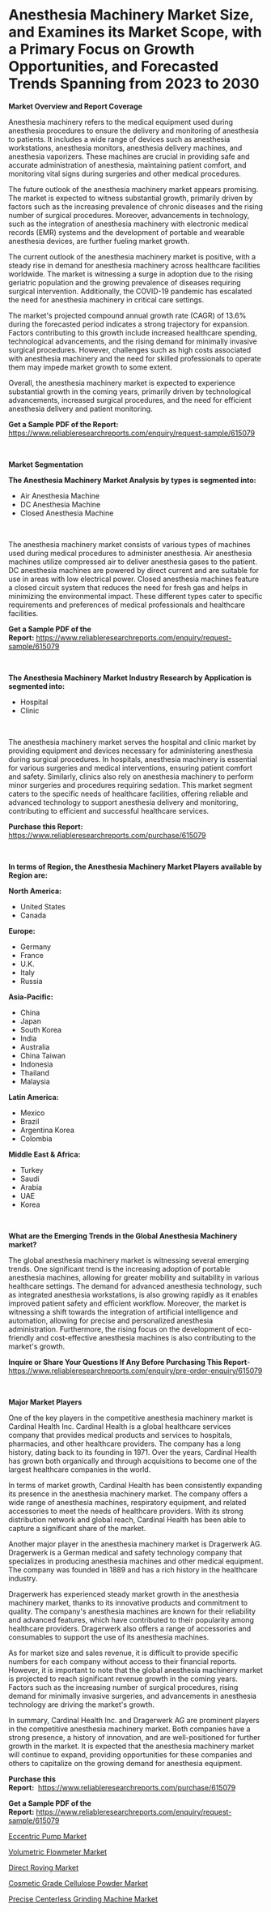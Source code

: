 <p><h1>Anesthesia Machinery Market Size, and Examines its Market Scope, with a Primary Focus on Growth Opportunities, and Forecasted Trends Spanning from 2023 to 2030</h1></p><p><strong>Market Overview and Report Coverage</strong></p>
<p><p>Anesthesia machinery refers to the medical equipment used during anesthesia procedures to ensure the delivery and monitoring of anesthesia to patients. It includes a wide range of devices such as anesthesia workstations, anesthesia monitors, anesthesia delivery machines, and anesthesia vaporizers. These machines are crucial in providing safe and accurate administration of anesthesia, maintaining patient comfort, and monitoring vital signs during surgeries and other medical procedures.</p><p>The future outlook of the anesthesia machinery market appears promising. The market is expected to witness substantial growth, primarily driven by factors such as the increasing prevalence of chronic diseases and the rising number of surgical procedures. Moreover, advancements in technology, such as the integration of anesthesia machinery with electronic medical records (EMR) systems and the development of portable and wearable anesthesia devices, are further fueling market growth.</p><p>The current outlook of the anesthesia machinery market is positive, with a steady rise in demand for anesthesia machinery across healthcare facilities worldwide. The market is witnessing a surge in adoption due to the rising geriatric population and the growing prevalence of diseases requiring surgical intervention. Additionally, the COVID-19 pandemic has escalated the need for anesthesia machinery in critical care settings.</p><p>The market's projected compound annual growth rate (CAGR) of 13.6% during the forecasted period indicates a strong trajectory for expansion. Factors contributing to this growth include increased healthcare spending, technological advancements, and the rising demand for minimally invasive surgical procedures. However, challenges such as high costs associated with anesthesia machinery and the need for skilled professionals to operate them may impede market growth to some extent.</p><p>Overall, the anesthesia machinery market is expected to experience substantial growth in the coming years, primarily driven by technological advancements, increased surgical procedures, and the need for efficient anesthesia delivery and patient monitoring.</p></p>
<p><strong>Get a Sample PDF of the Report:</strong> <a href="https://www.reliableresearchreports.com/enquiry/request-sample/615079">https://www.reliableresearchreports.com/enquiry/request-sample/615079</a></p>
<p>&nbsp;</p>
<p><strong>Market Segmentation</strong></p>
<p><strong>The Anesthesia Machinery Market Analysis by types is segmented into:</strong></p>
<p><ul><li>Air Anesthesia Machine</li><li>DC Anesthesia Machine</li><li>Closed Anesthesia Machine</li></ul></p>
<p>&nbsp;</p>
<p><p>The anesthesia machinery market consists of various types of machines used during medical procedures to administer anesthesia. Air anesthesia machines utilize compressed air to deliver anesthesia gases to the patient. DC anesthesia machines are powered by direct current and are suitable for use in areas with low electrical power. Closed anesthesia machines feature a closed circuit system that reduces the need for fresh gas and helps in minimizing the environmental impact. These different types cater to specific requirements and preferences of medical professionals and healthcare facilities.</p></p>
<p><strong>Get a Sample PDF of the Report:</strong>&nbsp;<a href="https://www.reliableresearchreports.com/enquiry/request-sample/615079">https://www.reliableresearchreports.com/enquiry/request-sample/615079</a></p>
<p>&nbsp;</p>
<p><strong>The Anesthesia Machinery Market Industry Research by Application is segmented into:</strong></p>
<p><ul><li>Hospital</li><li>Clinic</li></ul></p>
<p>&nbsp;</p>
<p><p>The anesthesia machinery market serves the hospital and clinic market by providing equipment and devices necessary for administering anesthesia during surgical procedures. In hospitals, anesthesia machinery is essential for various surgeries and medical interventions, ensuring patient comfort and safety. Similarly, clinics also rely on anesthesia machinery to perform minor surgeries and procedures requiring sedation. This market segment caters to the specific needs of healthcare facilities, offering reliable and advanced technology to support anesthesia delivery and monitoring, contributing to efficient and successful healthcare services.</p></p>
<p><strong>Purchase this Report:</strong>&nbsp; <a href="https://www.reliableresearchreports.com/purchase/615079">https://www.reliableresearchreports.com/purchase/615079</a></p>
<p>&nbsp;</p>
<p><strong>In terms of Region, the Anesthesia Machinery Market Players available by Region are:</strong></p>
<p>
    <p> <strong> North America: </strong>
        <ul>
            <li>United States</li>
            <li>Canada</li>
        </ul>
        </p> 
    <p> <strong> Europe: </strong>
        <ul>
            <li>Germany</li>
            <li>France</li>
            <li>U.K.</li>
            <li>Italy</li>
            <li>Russia</li>
        </ul>
        </p> 
    <p> <strong> Asia-Pacific: </strong>
        <ul>
            <li>China</li>
            <li>Japan</li>
            <li>South Korea</li>
            <li>India</li>
            <li>Australia</li>
            <li>China Taiwan</li>
            <li>Indonesia</li>
            <li>Thailand</li>
            <li>Malaysia</li>
        </ul>
        </p> 
    <p> <strong> Latin America: </strong>
        <ul>
            <li>Mexico</li>
            <li>Brazil</li>
            <li>Argentina Korea</li>
            <li>Colombia</li>
        </ul>
        </p> 
    <p> <strong> Middle East & Africa: </strong>
        <ul>
            <li>Turkey</li>
            <li>Saudi</li>
            <li>Arabia</li>
            <li>UAE</li>
            <li>Korea</li>
        </ul>
    </p>
    </p>
<p>&nbsp;</p>
<p><strong>What are the Emerging Trends in the Global Anesthesia Machinery market?</strong></p>
<p><p>The global anesthesia machinery market is witnessing several emerging trends. One significant trend is the increasing adoption of portable anesthesia machines, allowing for greater mobility and suitability in various healthcare settings. The demand for advanced anesthesia technology, such as integrated anesthesia workstations, is also growing rapidly as it enables improved patient safety and efficient workflow. Moreover, the market is witnessing a shift towards the integration of artificial intelligence and automation, allowing for precise and personalized anesthesia administration. Furthermore, the rising focus on the development of eco-friendly and cost-effective anesthesia machines is also contributing to the market's growth.</p></p>
<p><strong>Inquire or Share Your Questions If Any Before Purchasing This Report</strong>- <a href="https://www.reliableresearchreports.com/enquiry/pre-order-enquiry/615079">https://www.reliableresearchreports.com/enquiry/pre-order-enquiry/615079</a></p>
<p>&nbsp;</p>
<p><strong>Major Market Players</strong></p>
<p><p>One of the key players in the competitive anesthesia machinery market is Cardinal Health Inc. Cardinal Health is a global healthcare services company that provides medical products and services to hospitals, pharmacies, and other healthcare providers. The company has a long history, dating back to its founding in 1971. Over the years, Cardinal Health has grown both organically and through acquisitions to become one of the largest healthcare companies in the world.</p><p>In terms of market growth, Cardinal Health has been consistently expanding its presence in the anesthesia machinery market. The company offers a wide range of anesthesia machines, respiratory equipment, and related accessories to meet the needs of healthcare providers. With its strong distribution network and global reach, Cardinal Health has been able to capture a significant share of the market.</p><p>Another major player in the anesthesia machinery market is Dragerwerk AG. Dragerwerk is a German medical and safety technology company that specializes in producing anesthesia machines and other medical equipment. The company was founded in 1889 and has a rich history in the healthcare industry.</p><p>Dragerwerk has experienced steady market growth in the anesthesia machinery market, thanks to its innovative products and commitment to quality. The company's anesthesia machines are known for their reliability and advanced features, which have contributed to their popularity among healthcare providers. Dragerwerk also offers a range of accessories and consumables to support the use of its anesthesia machines.</p><p>As for market size and sales revenue, it is difficult to provide specific numbers for each company without access to their financial reports. However, it is important to note that the global anesthesia machinery market is projected to reach significant revenue growth in the coming years. Factors such as the increasing number of surgical procedures, rising demand for minimally invasive surgeries, and advancements in anesthesia technology are driving the market's growth.</p><p>In summary, Cardinal Health Inc. and Dragerwerk AG are prominent players in the competitive anesthesia machinery market. Both companies have a strong presence, a history of innovation, and are well-positioned for further growth in the market. It is expected that the anesthesia machinery market will continue to expand, providing opportunities for these companies and others to capitalize on the growing demand for anesthesia equipment.</p></p>
<p><strong>Purchase this Report:</strong>&nbsp;&nbsp;<a href="https://www.reliableresearchreports.com/purchase/615079">https://www.reliableresearchreports.com/purchase/615079</a></p>
<p></p>
<p><strong>Get a Sample PDF of the Report:</strong>&nbsp;<a href="https://www.reliableresearchreports.com/enquiry/request-sample/615079">https://www.reliableresearchreports.com/enquiry/request-sample/615079</a></p>
<p><p><a href="https://medium.com/@charityrice2662/eccentric-pump-market-size-growth-forecast-2023-2030-a1e5ece12e70">Eccentric Pump Market</a></p><p><a href="https://medium.com/@samirmayert107/volumetric-flowmeter-market-size-growth-forecast-2023-2030-ffe22eaff6cc">Volumetric Flowmeter Market</a></p><p><a href="https://github.com/RoccoManning/Market-Research-Report-List-2/blob/main/direct-roving-market.md">Direct Roving Market</a></p><p><a href="https://www.linkedin.com/pulse/cosmetic-grade-cellulose-powder-market-share-amp-new-trends/">Cosmetic Grade Cellulose Powder Market</a></p><p><a href="https://www.linkedin.com/pulse/precise-centerless-grinding-machine-market-share-amp-new/">Precise Centerless Grinding Machine Market</a></p></p>
